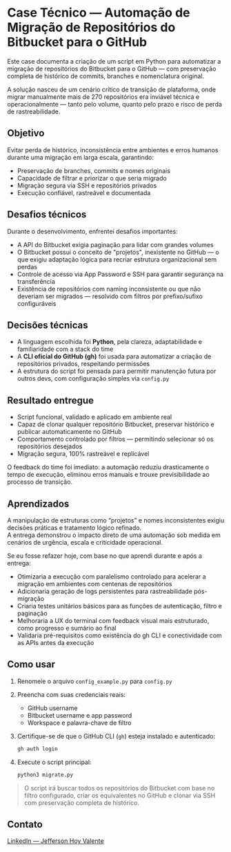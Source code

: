 # Case Técnico — Automação de Migração de Repositórios do Bitbucket para o GitHub

Este case documenta a criação de um script em Python para automatizar a migração de repositórios do Bitbucket para o GitHub — com preservação completa de histórico de commits, branches e nomenclatura original.

A solução nasceu de um cenário crítico de transição de plataforma, onde migrar manualmente mais de 270 repositórios era inviável técnica e operacionalmente — tanto pelo volume, quanto pelo prazo e risco de perda de rastreabilidade.

## Objetivo

Evitar perda de histórico, inconsistência entre ambientes e erros humanos durante uma migração em larga escala, garantindo:

- Preservação de branches, commits e nomes originais
- Capacidade de filtrar e priorizar o que seria migrado
- Migração segura via SSH e repositórios privados
- Execução confiável, rastreável e documentada

## Desafios técnicos

Durante o desenvolvimento, enfrentei desafios importantes:

- A API do Bitbucket exigia paginação para lidar com grandes volumes
- O Bitbucket possui o conceito de "projetos", inexistente no GitHub — o que exigiu adaptação lógica para recriar estrutura organizacional sem perdas
- Controle de acesso via App Password e SSH para garantir segurança na transferência
- Existência de repositórios com naming inconsistente ou que não deveriam ser migrados — resolvido com filtros por prefixo/sufixo configuráveis

## Decisões técnicas

- A linguagem escolhida foi **Python**, pela clareza, adaptabilidade e familiaridade com a stack do time
- A **CLI oficial do GitHub (gh)** foi usada para automatizar a criação de repositórios privados, respeitando permissões
- A estrutura do script foi pensada para permitir manutenção futura por outros devs, com configuração simples via `config.py`

## Resultado entregue

- Script funcional, validado e aplicado em ambiente real
- Capaz de clonar qualquer repositório Bitbucket, preservar histórico e publicar automaticamente no GitHub
- Comportamento controlado por filtros — permitindo selecionar só os repositórios desejados
- Migração segura, 100% rastreável e replicável

O feedback do time foi imediato: a automação reduziu drasticamente o tempo de execução, eliminou erros manuais e trouxe previsibilidade ao processo de transição.

## Aprendizados

A manipulação de estruturas como “projetos” e nomes inconsistentes exigiu decisões práticas e tratamento lógico refinado.  
A entrega demonstrou o impacto direto de uma automação sob medida em cenários de urgência, escala e criticidade operacional.

Se eu fosse refazer hoje, com base no que aprendi durante e após a entrega:

- Otimizaria a execução com paralelismo controlado para acelerar a migração em ambientes com centenas de repositórios
- Adicionaria geração de logs persistentes para rastreabilidade pós-migração
- Criaria testes unitários básicos para as funções de autenticação, filtro e paginação
- Melhoraria a UX do terminal com feedback visual mais estruturado, como progresso e sumário ao final
- Validaria pré-requisitos como existência do gh CLI e conectividade com as APIs antes da execução

## Como usar

1. Renomeie o arquivo `config_example.py` para `config.py`
2. Preencha com suas credenciais reais:
   - GitHub username
   - Bitbucket username e app password
   - Workspace e palavra-chave de filtro

3. Certifique-se de que o GitHub CLI (`gh`) esteja instalado e autenticado:
   ```bash
   gh auth login
   ```

4. Execute o script principal:
   ```bash
   python3 migrate.py
   ```

> O script irá buscar todos os repositórios do Bitbucket com base no filtro configurado, criar os equivalentes no GitHub e clonar via SSH com preservação completa de histórico.

## Contato

[LinkedIn — Jefferson Hoy Valente](https://www.linkedin.com/in/jefferson-hoy-valente/)
